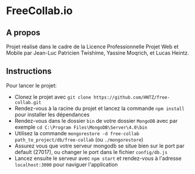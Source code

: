 # FreeCollab.io

## A propos

Projet réalisé dans le cadre de la Licence Professionnelle Projet Web et Mobile par Jean-Luc Patricien Twishime, Yassine Moqrich, et Lucas Heintz.

## Instructions

Pour lancer le projet:
- Clonez le projet avec `git clone https://github.com/HNTZ/free-collab.git`
- Rendez-vous à la racine du projet et lancez la commande `npm install` pour installer les dépendances
- Rendez-vous dans le dossier `bin` de votre dossier `MongoDB` avec par exemple `cd C:\Program Files\MongoDB\Server\4.0\bin`
- Utilisez la commande `mongorestore -d free-collab path_to_project/db/free-collab` (ou `./mongorestore`)
- Assurez vous que votre serveur mongodb se situe bien sur le port par default (27017), ou changer le port dans le fichier `config/db.js`
- Lancez ensuite le serveur avec `npm start` et rendez-vous à l'adresse `localhost:3000` pour naviguer l'application